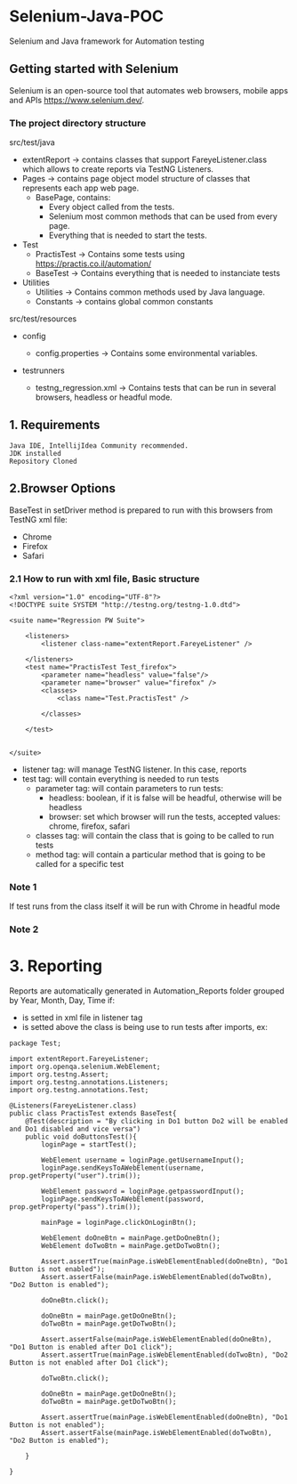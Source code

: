 # Selenium-Java-POC
Selenium and Java framework for Automation testing
## Getting started with Selenium
Selenium is an open-source tool that automates web browsers, mobile apps and APIs
https://www.selenium.dev/.

### The project directory structure
src/test/java
- extentReport -> contains classes that support FareyeListener.class which allows to create reports via TestNG Listeners.
- Pages -> contains page object model structure of classes that represents each app web page.
    - BasePage, contains:
        - Every object called from the tests.
        - Selenium most common methods that can be used from every page.
        - Everything that is needed to start the tests.
- Test
    - PractisTest -> Contains some tests using https://practis.co.il/automation/
    - BaseTest -> Contains everything that is needed to instanciate tests
- Utilities
  - Utilities -> Contains common methods used by Java language.
  - Constants -> contains global common constants

src/test/resources
- config
    - config.properties -> Contains some environmental variables.

- testrunners
   - testng_regression.xml -> Contains tests that can be run in several browsers, headless or headful mode.

## 1. Requirements
    Java IDE, IntellijIdea Community recommended.
    JDK installed
    Repository Cloned

## 2.Browser Options
BaseTest in setDriver method is prepared to run with this browsers from TestNG xml file:
- Chrome
- Firefox
- Safari

### 2.1 How to run with xml file, Basic structure
``` 
<?xml version="1.0" encoding="UTF-8"?>
<!DOCTYPE suite SYSTEM "http://testng.org/testng-1.0.dtd">

<suite name="Regression PW Suite">

    <listeners>
        <listener class-name="extentReport.FareyeListener" />

    </listeners>
    <test name="PractisTest Test_firefox">
        <parameter name="headless" value="false"/>
        <parameter name="browser" value="firefox" />
        <classes>
            <class name="Test.PractisTest" />

        </classes>

    </test>
    

</suite>
```
- listener tag: will manage TestNG listener. In this case, reports
- test tag: will contain everything is needed to run tests
    - parameter tag: will contain parameters to run tests:
        - headless: boolean, if it is false will be headful, otherwise will be headless
        - browser: set which browser will run the tests, accepted values: chrome, firefox, safari
    - classes tag: will contain the class that is going to be called to run tests
    - method tag: will contain a particular method that is going to be called for a specific test
### Note 1
If test runs from the class itself it will be run with Chrome in headful mode
### Note 2

# 3. Reporting
Reports are automatically generated in Automation_Reports folder grouped by Year, Month, Day, Time if:
- is setted in xml file in listener tag
- is setted above the class is being use to run tests after imports, ex:

```
package Test;

import extentReport.FareyeListener;
import org.openqa.selenium.WebElement;
import org.testng.Assert;
import org.testng.annotations.Listeners;
import org.testng.annotations.Test;

@Listeners(FareyeListener.class)
public class PractisTest extends BaseTest{
    @Test(description = "By clicking in Do1 button Do2 will be enabled and Do1 disabled and vice versa")
    public void doButtonsTest(){
        loginPage = startTest();

        WebElement username = loginPage.getUsernameInput();
        loginPage.sendKeysToAWebElement(username, prop.getProperty("user").trim());

        WebElement password = loginPage.getpasswordInput();
        loginPage.sendKeysToAWebElement(password, prop.getProperty("pass").trim());

        mainPage = loginPage.clickOnLoginBtn();

        WebElement doOneBtn = mainPage.getDoOneBtn();
        WebElement doTwoBtn = mainPage.getDoTwoBtn();

        Assert.assertTrue(mainPage.isWebElementEnabled(doOneBtn), "Do1 Button is not enabled");
        Assert.assertFalse(mainPage.isWebElementEnabled(doTwoBtn), "Do2 Button is enabled");

        doOneBtn.click();

        doOneBtn = mainPage.getDoOneBtn();
        doTwoBtn = mainPage.getDoTwoBtn();

        Assert.assertFalse(mainPage.isWebElementEnabled(doOneBtn), "Do1 Button is enabled after Do1 click");
        Assert.assertTrue(mainPage.isWebElementEnabled(doTwoBtn), "Do2 Button is not enabled after Do1 click");

        doTwoBtn.click();

        doOneBtn = mainPage.getDoOneBtn();
        doTwoBtn = mainPage.getDoTwoBtn();

        Assert.assertTrue(mainPage.isWebElementEnabled(doOneBtn), "Do1 Button is not enabled");
        Assert.assertFalse(mainPage.isWebElementEnabled(doTwoBtn), "Do2 Button is enabled");

    }

}
```